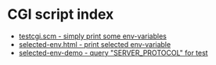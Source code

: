 # CGI script index

* [testcgi.scm - simply print some env-variables](/cgi-bin/testcgi.scm)
* [selected-env.html - print selected env-variable](/selected-env.html)
* [selected-env-demo - query "SERVER_PROTOCOL" for test](/cgi-bin/testcgi2.scm?envvar=SERVER_PROTOCOL)
